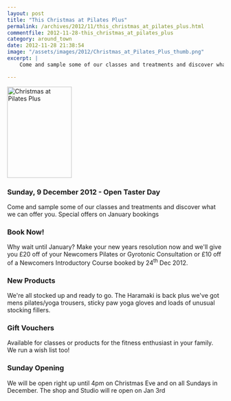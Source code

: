 ```yaml
---
layout: post
title: "This Christmas at Pilates Plus"
permalink: /archives/2012/11/this_christmas_at_pilates_plus.html
commentfile: 2012-11-28-this_christmas_at_pilates_plus
category: around_town
date: 2012-11-28 21:38:54
image: "/assets/images/2012/Christmas_at_Pilates_Plus_thumb.png"
excerpt: |
    Come and sample some of our classes and treatments and discover what we can offer you. Special offers on January bookings

---
```


<a href="/assets/images/2012/Christmas_at_Pilates_Plus.png" title="See larger version of - Christmas at Pilates Plus"><img src="/assets/images/2012/Christmas_at_Pilates_Plus_thumb.png" width="150" height="212" alt="Christmas at Pilates Plus" class="photo right" /></a>

### Sunday, 9 December 2012 - Open Taster Day

Come and sample some of our classes and treatments and discover what we can offer you. Special offers on January bookings

### Book Now!

Why wait until January? Make your new years resolution now and we'll give you £20 off of your Newcomers Pilates or Gyrotonic Consultation or £10 off of a Newcomers Introductory Course booked by 24<sup>th</sup> Dec 2012.

### New Products

We're all stocked up and ready to go. The Haramaki is back plus we've got mens pilates/yoga trousers, sticky paw yoga gloves and loads of unusual stocking fillers.

### Gift Vouchers

Available for classes or products for the fitness enthusiast in your family. We run a wish list too!

### Sunday Opening

We will be open right up until 4pm on Christmas Eve and on all Sundays in December. The shop and Studio will re open on Jan 3rd
